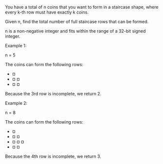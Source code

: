 You have a total of n coins that you want to form in a staircase shape, where every k-th row must have exactly k coins.

Given n, find the total number of full staircase rows that can be formed.

n is a non-negative integer and fits within the range of a 32-bit signed integer.

Example 1:

n = 5

The coins can form the following rows:
- ¤
- ¤ ¤
- ¤ ¤

Because the 3rd row is incomplete, we return 2.

Example 2:

n = 8

The coins can form the following rows:
- ¤
- ¤ ¤
- ¤ ¤ ¤
- ¤ ¤

Because the 4th row is incomplete, we return 3.
